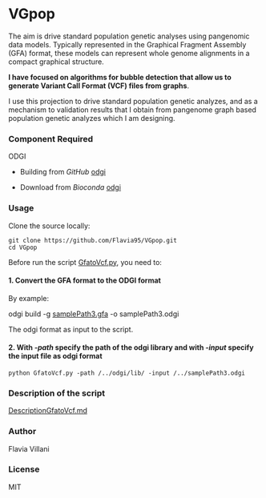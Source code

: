 # VGpop

The aim is drive standard population genetic analyses using pangenomic data models.
Typically represented in the Graphical Fragment Assembly (GFA) format, these models can represent whole genome alignments in a compact graphical structure. 

**I have focused on algorithms for bubble detection that allow us to generate Variant Call Format (VCF) files from graphs**.

I use this projection to drive standard population genetic analyzes, and as a mechanism to validation results that I obtain from pangenome graph based population genetic analyzes which I am designing.

### Component Required

ODGI

- Building from *GitHub* [odgi](https://github.com/vgteam/odgi)

- Download from *Bioconda* [odgi](https://anaconda.org/bioconda/odgi)

### Usage
Clone the source locally:
```
git clone https://github.com/Flavia95/VGpop.git
cd VGpop
```
Before run the script [GfatoVcf.py](GfatoVcf.py), you need to:

#### 1. Convert the GFA format to the ODGI format

By example:

odgi build -g [samplePath3.gfa](/data/samplePath3.gfa) -o samplePath3.odgi

The odgi format as input to the script.

#### 2. With *-path* specify the path of the odgi library and with *-input* specify the input file as odgi format
 ```
python GfatoVcf.py -path /../odgi/lib/ -input /../samplePath3.odgi
```
### Description of the script 

[DescriptionGfatoVcf.md](/doc/DescriptionGfatoVCF.md)

### Author

Flavia Villani

### License

MIT



